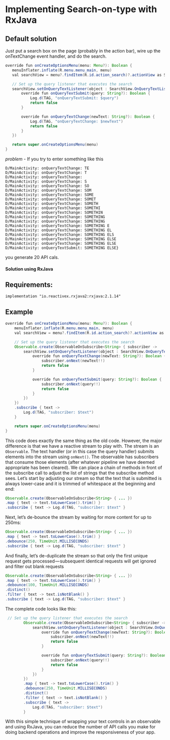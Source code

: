 # Implementing Search-on-type with RxJava

## Default solution
 Just put a search box on the page (probably in the action bar), wire up the onTextChange event handler, and do the search.
 
   ```java
   override fun onCreateOptionsMenu(menu: Menu?): Boolean {
      menuInflater.inflate(R.menu.menu_main, menu)
      val searchView = menu?.findItem(R.id.action_search)?.actionView as SearchView

      // Set up the query listener that executes the search
      searchView.setOnQueryTextListener(object : SearchView.OnQueryTextListener {
          override fun onQueryTextSubmit(query: String?): Boolean {
              Log.d(TAG, "onQueryTextSubmit: $query")
              return false
          }

          override fun onQueryTextChange(newText: String?): Boolean {
              Log.d(TAG, "onQueryTextChange: $newText")
              return false
          }
      })

      return super.onCreateOptionsMenu(menu)
  }
  ```
  *problem* - If you try to enter something like this
  
   ```{D/MainActivity: onQueryTextChange: TES
   D/MainActivity: onQueryTextChange: TE
   D/MainActivity: onQueryTextChange: T
   D/MainActivity: onQueryTextChange: 
   D/MainActivity: onQueryTextChange: S
   D/MainActivity: onQueryTextChange: SO
   D/MainActivity: onQueryTextChange: SOM
   D/MainActivity: onQueryTextChange: SOME
   D/MainActivity: onQueryTextChange: SOMET
   D/MainActivity: onQueryTextChange: SOMETH
   D/MainActivity: onQueryTextChange: SOMETHI
   D/MainActivity: onQueryTextChange: SOMETHIN
   D/MainActivity: onQueryTextChange: SOMETHING
   D/MainActivity: onQueryTextChange: SOMETHING 
   D/MainActivity: onQueryTextChange: SOMETHING E
   D/MainActivity: onQueryTextChange: SOMETHING EL
   D/MainActivity: onQueryTextChange: SOMETHING ELS
   D/MainActivity: onQueryTextChange: SOMETHING ELSE
   D/MainActivity: onQueryTextChange: SOMETHING ELSE
   D/MainActivity: onQueryTextSubmit: SOMETHING ELSE}
   ```
    
   you generate 20 API cals.
   
#### Solution using RxJava
  ## Requirements:
  ```implementation "io.reactivex.rxjava2:rxjava:2.1.14"```
  ## Example 
  ```java
  override fun onCreateOptionsMenu(menu: Menu?): Boolean {
      menuInflater.inflate(R.menu.menu_main, menu)
      val searchView = menu?.findItem(R.id.action_search)?.actionView as SearchView

      // Set up the query listener that executes the search
      Observable.create(ObservableOnSubscribe<String> { subscriber ->
          searchView.setOnQueryTextListener(object : SearchView.OnQueryTextListener {
              override fun onQueryTextChange(newText: String?): Boolean {
                  subscriber.onNext(newText!!)
                  return false
              }

              override fun onQueryTextSubmit(query: String?): Boolean {
                  subscriber.onNext(query!!)
                  return false
              }
          })
      })
      .subscribe { text ->
          Log.d(TAG, "subscriber: $text")
      }

      return super.onCreateOptionsMenu(menu)
  }
  ```
   This code does exactly the same thing as the old code. However, the major difference is that we have a reactive stream to play with. The stream is an ```Observable```. The text handler (or in this case the query handler) submits elements into the stream using ```onNext()```. The observable has subscribers that consume those elements (after whatever pipeline we have deemed appropriate has been cleared).
    We can place a chain of methods in front of the subscribe call to adjust the list of strings that the subscribe method sees. Let’s start by adjusting our stream so that the text that is submitted is always lower-case and it is trimmed of whitespace at the beginning and end:
  ```java
  Observable.create(ObservableOnSubscribe<String> { ... })
  .map { text -> text.toLowerCase().trim() }
  .subscribe { text -> Log.d(TAG, "subscriber: $text" }
  ```
  Next, let’s de-bounce the stream by waiting for more content for up to 250ms:
  ```java
  Observable.create(ObservableOnSubscribe<String> { ... })
  .map { text -> text.toLowerCase().trim() }
  .debounce(250, TimeUnit.MILLISECONDS)
  .subscribe { text -> Log.d(TAG, "subscriber: $text" }
  ```
  And finally, let’s de-duplicate the stream so that only the first unique request gets processed — subsequent identical requests will get ignored and filter out blank requests
  ```java
  Observable.create(ObservableOnSubscribe<String> { ... })
  .map { text -> text.toLowerCase().trim() }
  .debounce(100, TimeUnit.MILLISECONDS)
  .distinct()
  .filter { text -> text.isNotBlank() }
  .subscribe { text -> Log.d(TAG, "subscriber: $text" }
  ```
  The complete code looks like this:
```java
 // Set up the query listener that executes the search
        Observable.create(ObservableOnSubscribe<String> { subscriber ->
            searchView.setOnQueryTextListener(object : SearchView.OnQueryTextListener {
                override fun onQueryTextChange(newText: String?): Boolean {
                    subscriber.onNext(newText!!)
                    return false
                }

                override fun onQueryTextSubmit(query: String?): Boolean {
                    subscriber.onNext(query!!)
                    return false
                }
            })
        })
        .map { text -> text.toLowerCase().trim() }
        .debounce(250, TimeUnit.MILLISECONDS)
        .distinct()
        .filter { text -> text.isNotBlank() }
        .subscribe { text ->
            Log.d(TAG, "subscriber: $text")
        }
```

  With this simple technique of wrapping your text controls in an observable and using RxJava, you can reduce the number of API calls you make for doing backend operations and improve the responsiveness of your app.


 
